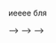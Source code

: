 иееее бля
<!--<img align="right" src="https://visitor-badge.laobi.icu/badge?page_id=monosniper.monosniper">-->

<!--<h1 align="center">-->
<!--<a href="https://git.io/typing-svg">-->
<!--<img src="https://readme-typing-svg.herokuapp.com?font=Jost&weight=600&size=30&duration=1000&pause=1000&color=15F7B8&background=15151500&center=true&vCenter=true&repeat=false&width=435&lines=%D0%9F%D1%80%D0%B8%D0%B2%D0%B5%D1%82!%F0%9F%91%8B;%D0%9C%D0%B5%D0%BD%D1%8F+%D0%B7%D0%BE%D0%B2%D1%83%D1%82+%D0%A0%D0%B0%D0%B2%D0%B8%D0%BB%D1%8C;%D0%A0%D0%B0%D0%B4+%D0%B2%D0%B0%D1%81+%D1%82%D1%83%D1%82+%D0%B2%D0%B8%D0%B4%D0%B5%D1%82%D1%8C!">-->
<!--</a>-->
<!--</h1>-->
<!-- 
<!--<h5 align="center">-->
<!--<code><a href="https://www.instagram.com/ravilto/" title="Instagram Profile"><img width="22" src="images/instagram.svg"> Instagram</a></code>-->
<!--<code><a href="https://ravilto.t.me" title="Telegram"><img width="22" src="images/telegram.svg"> Telegram</a></code>-->
<!--</h5> -->-->

<!-- <p align="center">
<!--Hi, I'm Osman DURDAĞ, Research Assistant & Computer Engineer & Software Developer from Turkey-->
<!--<br>-->
<!--<br>-->
<!--🔬 I'm currently studying for a master's degree in Atatürk University Computer Engineering Department-->
<!--<br>-->
<!--🎓 I graduated from Black Sea Technical University Computer Engineering Department-->
<!--<br>-->
<!--🎓 I graduated from Erzurum İbrahim Hakkı Science High School-->
<!--<br>-->
<!--💻 I love writing code and learn anythings about it-->
<!--<br>-->
<!--📚 I’m currently learning how to build E-Commerce Website with Django-->
<!--<br>-->
<!--💬 Ask me anything about from <a href="https://github.com/monosniper/monosniper/issues" title="Issues">Here</a>-->
<!--<br>-->
<!--📫 How to reach me: <a href="mailto: osmandurdag@hotmail.com">osmandurdag@hotmail.com</a>-->
<!--</p> -->-->


<!--<h3 align="center">🔥 Technical Skills 🔥</h2>-->
<!--<br>-->
<!--<p>-->
<!--<img title="HTML" height="25" src="https://img.shields.io/badge/language-HTML-brightgreen?style=for-the-badge&logo=html5&logoColor=white">-->
<!--<img title="CSS" height="25" src="https://img.shields.io/badge/language-CSS-brightgreen?style=for-the-badge&logo=css3&logoColor=white">-->
<!--<img title="Javascript" height="25" src="https://img.shields.io/badge/language-Javascript-brightgreen?style=for-the-badge&logo=javascript&logoColor=white">-->
<!--<img title="PHP" height="25" src="https://img.shields.io/badge/language-PHP-brightgreen?style=for-the-badge&logo=php&logoColor=white">-->
  
<!--  <br>-->
<!--  <br>-->
  
<!--  <img title="Laravel" height="25" src="https://img.shields.io/badge/framework-Laravel-brightgreen?style=for-the-badge&logo=laravel&logoColor=white">-->
<!--  <img title="Node JS" height="25" src="https://img.shields.io/badge/framework-node js-brightgreen?style=for-the-badge&logo=node.js&logoColor=white">-->
<!--  <img title="React JS" height="25" src="https://img.shields.io/badge/framework-REACT-brightgreen?style=for-the-badge&logo=react&logoColor=white">-->
<!--  <img title="SASS" height="25" src="https://img.shields.io/badge/framework-sass-brightgreen?style=for-the-badge&logo=sass&logoColor=white">-->
  
<!--  <br>-->
<!--  <br>-->
  
<!--  <img title="MYSQL" height="25" src="https://img.shields.io/badge/technology-mysql-brightgreen?style=for-the-badge&logo=mysql&logoColor=white">-->
<!--  <img title="MongoDB" height="25" src="https://img.shields.io/badge/technology-MongoDB-brightgreen?style=for-the-badge&logo=mongodb&logoColor=white">-->
<!--  <img title="Sequelize" height="25" src="https://img.shields.io/badge/technology-Sequelize-brightgreen?style=for-the-badge&logo=sequelize&logoColor=white">-->
<!--  <img title="Mongoose" height="25" src="https://img.shields.io/badge/technology-Mongoose-brightgreen?style=for-the-badge&logo=mongoose&logoColor=white">-->
  
  
<!--  <img title="Mobx" height="25" src="https://img.shields.io/badge/technology-Mobx-brightgreen?style=for-the-badge&logo=mobx&logoColor=white">-->
<!--  <img title="NPM" height="25" src="https://img.shields.io/badge/technology-NPM-brightgreen?style=for-the-badge&logo=npm&logoColor=white">-->
  
<!--  <br>-->
<!--  <br>-->
  
<!--  <img title="English" height="25" src="https://img.shields.io/badge/English-A2-brightgreen?style=for-the-badge">-->
<!--</p>-->

<!--<hr>-->

<!--<h3>🤝 Connect with me</h2>-->
<!--  <a href="https://www.instagram.com/ravilto/"><img align="left" src="images/instagram.svg" alt="Instagram" width="40px"/></a>-->
<!--  <a href="https://no_fuhrer_around.t.me"><img align="left" src="images/telegram.svg" alt="Telegram" width="40px"/></a>-->

<!--<br>-->
<!--<br>-->

<!--<h2 align="center">⚡ Stats ⚡</h2>-->
<!--<br>-->
<!--<p align=center>-->
  
<!--<div align=center>-->
  
<!--<a href="https://github.com/denvercoder1/github-readme-streak-stats" title="Go to Source">-->
<!--<img align="left" width=390 src="https://github-readme-streak-stats.herokuapp.com/?user=monosniper&theme=react&border=61dafb&hide_border=true" alt="monosniper" />-->
<!--</a>-->
  
<!--<a href="https://github.com/anuraghazra/github-readme-stats" title="Go to Source">-->
<!--<img align="right" width=390 src="https://github-readme-stats.vercel.app/api?username=monosniper&show_icons=true&theme=react&border_color=61dafb&hide_border=true" />-->
<!--</a>-->
  
<!--</div>-->

<!--<br><br><br><br><br><br><br><br><br>-->

<!--<div align=center>-->
<!--<a href="https://github.com/anuraghazra/github-readme-stats">-->
<!--<img width=325 align="center" src="https://github-readme-stats.vercel.app/api/top-langs/?username=monosniper&hide=c%23,powershell,Mathematica,Ruby,Objective-C,Objective-C%2b%2b,Cuda&title_color=61dafb&text_color=ffffff&icon_color=61dafb&bg_color=20232a&langs_count=8&layout=compact&border_color=61dafb&hide_border=true" />-->
<!--</a>-->
<!--</div>-->

<!--<br>-->



<!-- <hr>

<!--<h2 align="center">👨‍💻 Repositories 👨‍💻</h2>-->
<!--<br>-->
<!--<div width="100%" align="center">-->
<!--<a align="left" href="https://github.com/monosniper/Algorithms" title="Algorithms"><img align="left" height="115" src="https://github-readme-stats.vercel.app/api/pin/?username=monosniper&repo=Algorithms&theme=react&border_color=61dafb&border_radius=10"></a><a align="right" href="https://github.com/monosniper/DataStructures" title="Data Structures"><img align="right" height="115" src="https://github-readme-stats.vercel.app/api/pin/?username=monosniper&repo=DataStructures&theme=react&border_color=61dafb&border_radius=10"></a>-->
<!--</div>-->
<!--<br/><br/><br/><br/><br/><br/>-->
<!--<div width="100%" align="center">-->
<!--<a align="left" href="https://github.com/monosniper/Turkce-Heceleme-CPP" title="Turkce-Heceleme-CPP"><img align="left" height="115" src="https://github-readme-stats.vercel.app/api/pin/?username=monosniper&repo=Turkce-Heceleme-CPP&theme=react&border_color=61dafb&border_radius=10"></a>-->
<!--<a align="right" href="https://github.com/monosniper/CopyMoveForgeryDetectionWithDCT" title="Copy&Move Forgery Detection With DCT"><img align="right" height="115" src="https://github-readme-stats.vercel.app/api/pin/?username=monosniper&repo=CopyMoveForgeryDetectionWithDCT&theme=react&border_color=61dafb&border_radius=10"></a>-->
<!--</div>-->
<!--<br/><br/><br/><br/><br/><br/>-->
<!--<div width="100%" align="center">-->
<!--<a align="left" href="https://github.com/monosniper/cpp-openmp-needleman-wunsch" title="Needleman Wunsch Algorithm With OpenMP"><img align="left" height="115" src="https://github-readme-stats.vercel.app/api/pin/?username=monosniper&repo=cpp-openmp-needleman-wunsch&theme=react&border_color=61dafb&border_radius=10"></a>-->
<!--<a align="right" href="https://github.com/monosniper/javascript-minesweeper" title="Minesweeper"><img align="right" height="115" src="https://github-readme-stats.vercel.app/api/pin/?username=monosniper&repo=javascript-minesweeper&theme=react&border_color=61dafb&border_radius=10"></a>-->
<!--</div>-->
<!--<br/><br/><br/><br/><br/><br/>-->

<!--<h4 align="center">-->
<!--<a href="https://github.com/monosniper?tab=repositories" title="Show Repositories">🔎 Show More 🔍</a>-->
<!--</h4> -->-->
